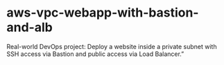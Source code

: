 # aws-vpc-webapp-with-bastion-and-alb
Real-world DevOps project: Deploy a website inside a private subnet with SSH access via Bastion and public access via Load Balancer.”
